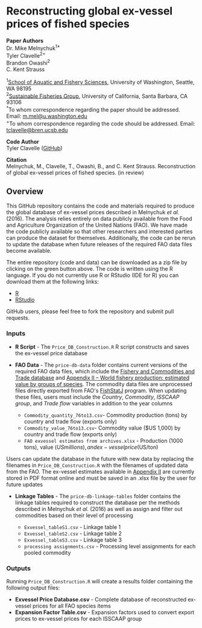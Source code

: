 # Reconstructing global ex-vessel prices of fished species

**Paper Authors**  
Dr. Mike Melnychuk<sup>1*</sup>    
Tyler Clavelle<sup>2+</sup>  
Brandon Owashi<sup>2</sup>  
C. Kent Strauss

<sup>1</sup>[School of Aquatic and Fishery Sciences](https://fish.uw.edu/), University of Washington, Seattle, WA 98195  
<sup>2</sup>[Sustainable Fisheries Group](http://sfg.msi.ucsb.edu/), University of California, Santa Barbara, CA 93106  
<sup>\*</sup>To whom correspondence regarding the paper should be addressed. Email: m.mel@u.washington.edu  
<sup>\+</sup>To whom correspondence regarding the code should be addressed. Email: tclavelle@bren.ucsb.edu

**Code Author**  
Tyler Clavelle ([GitHub](https://github.com/tclavelle?tab=repositories))   

**Citation**  
Melnychuk, M., Clavelle, T., Owashi, B., and C. Kent Strauss. Reconstruction of global ex-vessel prices of fished species. (in review)

## Overview
This GitHub repository contains the code and materials required to produce the global database of ex-vessel prices described in Melnychuk *et al.* (2016). The analysis relies entirely on data publicly available from the Food and Agriculture Organization of the United Nations (FAO). We have made the code publicly available so that other researchers and interested parties can produce the dataset for themselves. Additionally, the code can be rerun to update the database when future releases of the required FAO data files become available.   

The entire repository (code and data) can be downloaded as a zip file by clicking on the green button above. The code is written using the R language. If you do not currently use R or RStudio (IDE for R) you can download them at the following links:
+ [R](https://www.r-project.org)
+ [RStudio](https://www.rstudio.com)

GitHub users, please feel free to fork the repository and submit pull requests.
### Inputs
+ **R Script** - The `Price_DB_Construction.R` R script constructs and saves the ex-vessel price database

+ **FAO Data** - The `price-db-data` folder contains current versions of the required FAO data files, which include the [Fishery and Commodities and Trade database](http://www.fao.org/fishery/statistics/global-commodities-production/en) and [Appendix II – World fishery production: estimated value by groups of species](ftp://ftp.fao.org/FI/STAT/summary/appIIybc.pdf). The commodity data files are unprocessed files directly exported from FAO's [FishStatJ](http://www.fao.org/fishery/statistics/software/fishstatj/en) program. When updating these files, users must include the *Country*, *Commodity*, *ISSCAAP group*, and *Trade flow* variables in addition to the year columns   

  + `Commodity_quantity_76to13.csv`- Commodity production (tons) by country and trade flow (exports only)
  + `Commodity_value_76to13.csv`- Commodity value ($US 1,000) by country and trade flow (exports only)
  + `FAO exvessel estimates from archives.xlsx` - Production (1000 tons), value ($US millions), and ex-vessel price ($US/ton)  

Users can update the database in the future with new data by replacing the filenames in `Price_DB_Construction.R` with the filenames of updated data from the FAO. The ex-vessel estimates available in [Appendix II](ftp://ftp.fao.org/FI/STAT/summary/appIIybc.pdf) are currently stored in PDF format online and must be saved in an .xlsx file by the user for future updates

+ **Linkage Tables** - The `price-db-linkage-tables` folder contains the linkage tables required to construct the database per the methods described in Melnychuk *et al.* (2016) as well as assign and filter out commodities based on their level of processing

  + `Exvessel_tableS1.csv` - Linkage table 1
  + `Exvessel_tableS2.csv` - Linkage table 2
  + `Exvessel_tableS3.csv` - Linkage table 3
  + `processing assignments.csv` - Processing level assignments for each pooled commodity

### Outputs
Running `Price_DB_Construction.R` will create a results folder containing the following output files:
+ **Exvessel Price Database.csv** - Complete database of reconstructed ex-vessel prices for all FAO species items
+ **Expansion Factor Table.csv** - Expansion factors used to convert export prices to ex-vessel prices for each ISSCAAP group

